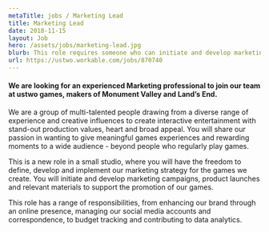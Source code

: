 ```yaml
---
metaTitle: jobs / Marketing Lead
title: Marketing Lead
date: 2018-11-15
layout: Job
hero: /assets/jobs/marketing-lead.jpg
blurb: This role requires someone who can initiate and develop marketing campaigns to support our game releases.
url: https://ustwo.workable.com/jobs/870740
---
```


<div class="content-box squashed">

#### We are looking for an experienced Marketing professional to join our team at ustwo games, makers of Monument Valley and Land’s End.

We are a group of multi-talented people drawing from a diverse range of experience and creative influences to create interactive entertainment with stand-out production values, heart and broad appeal. You will share our passion in wanting to give meaningful games experiences and rewarding moments to a wide audience - beyond people who regularly play games.

This is a new role in a small studio, where you will have the freedom to define, develop and implement our marketing strategy for the games we create. You will initiate and develop marketing campaigns, product launches and relevant materials to support the promotion of our games.

This role has a range of responsibilities, from enhancing our brand through an online presence, managing our social media accounts and correspondence, to budget tracking and contributing to data analytics.

</div>

